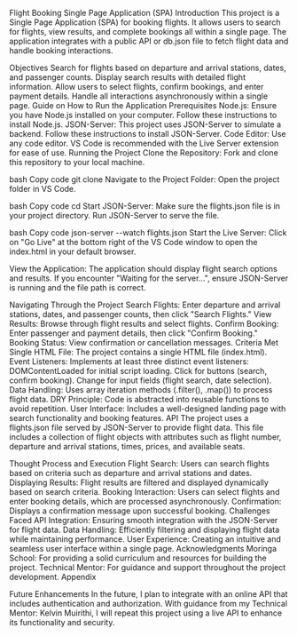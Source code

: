 Flight Booking Single Page Application (SPA)
Introduction
This project is a Single Page Application (SPA) for booking flights. It allows users to search for flights, view results, and complete bookings all within a single page. The application integrates with a public API or db.json file to fetch flight data and handle booking interactions.

Objectives
Search for flights based on departure and arrival stations, dates, and passenger counts.
Display search results with detailed flight information.
Allow users to select flights, confirm bookings, and enter payment details.
Handle all interactions asynchronously within a single page.
Guide on How to Run the Application
Prerequisites
Node.js: Ensure you have Node.js installed on your computer. Follow these instructions to install Node.js.
JSON-Server: This project uses JSON-Server to simulate a backend. Follow these instructions to install JSON-Server.
Code Editor: Use any code editor. VS Code is recommended with the Live Server extension for ease of use.
Running the Project
Clone the Repository:
Fork and clone this repository to your local machine.

bash
Copy code
git clone <repository-url>
Navigate to the Project Folder:
Open the project folder in VS Code.

bash
Copy code
cd <project-folder>
Start JSON-Server:
Make sure the flights.json file is in your project directory. Run JSON-Server to serve the file.

bash
Copy code
json-server --watch flights.json
Start the Live Server:
Click on "Go Live" at the bottom right of the VS Code window to open the index.html in your default browser.

View the Application:
The application should display flight search options and results. If you encounter "Waiting for the server...", ensure JSON-Server is running and the file path is correct.

Navigating Through the Project
Search Flights: Enter departure and arrival stations, dates, and passenger counts, then click "Search Flights."
View Results: Browse through flight results and select flights.
Confirm Booking: Enter passenger and payment details, then click "Confirm Booking."
Booking Status: View confirmation or cancellation messages.
Criteria Met
Single HTML File: The project contains a single HTML file (index.html).
Event Listeners: Implements at least three distinct event listeners:
DOMContentLoaded for initial script loading.
Click for buttons (search, confirm booking).
Change for input fields (flight search, date selection).
Data Handling: Uses array iteration methods (.filter(), .map()) to process flight data.
DRY Principle: Code is abstracted into reusable functions to avoid repetition.
User Interface: Includes a well-designed landing page with search functionality and booking features.
API
The project uses a flights.json file served by JSON-Server to provide flight data. This file includes a collection of flight objects with attributes such as flight number, departure and arrival stations, times, prices, and available seats.

Thought Process and Execution
Flight Search: Users can search flights based on criteria such as departure and arrival stations and dates.
Displaying Results: Flight results are filtered and displayed dynamically based on search criteria.
Booking Interaction: Users can select flights and enter booking details, which are processed asynchronously.
Confirmation: Displays a confirmation message upon successful booking.
Challenges Faced
API Integration: Ensuring smooth integration with the JSON-Server for flight data.
Data Handling: Efficiently filtering and displaying flight data while maintaining performance.
User Experience: Creating an intuitive and seamless user interface within a single page.
Acknowledgments
Moringa School: For providing a solid curriculum and resources for building the project.
Technical Mentor: For guidance and support throughout the project development.
Appendix


Future Enhancements
In the future, I plan to integrate with an online API that includes authentication and authorization. With guidance from my Technical Mentor: Kelvin Muirithi, I will repeat this project using a live API to enhance its functionality and security.